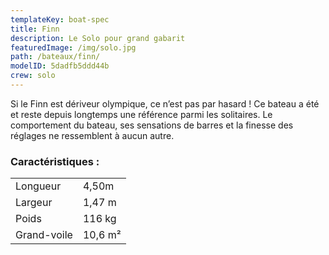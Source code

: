 ```yaml
---
templateKey: boat-spec
title: Finn
description: Le Solo pour grand gabarit
featuredImage: /img/solo.jpg
path: /bateaux/finn/
modelID: 5dadfb5ddd44b
crew: solo
---
```

Si le Finn est dériveur olympique, ce n’est pas par hasard ! Ce bateau a été et reste depuis longtemps une référence parmi les solitaires. Le comportement du bateau, ses sensations de barres et la finesse des réglages ne ressemblent à aucun autre.

### Caractéristiques :

|     |     |
| --- | --- |
| Longueur | 4,50m  |
| Largeur | 1,47 m |
| Poids | 116 kg |
| Grand-voile | 10,6 m²|
